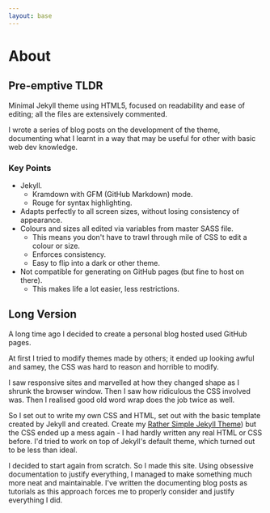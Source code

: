 ```yaml
---
layout: base
---
```


# About

## Pre-emptive TLDR

Minimal Jekyll theme using HTML5, focused on readability and ease of editing; all the files are extensively commented.

I wrote a series of blog posts on the development of the theme, documenting what I learnt in a way that may be useful for other with basic web dev knowledge.

### Key Points 

 * Jekyll.
     - Kramdown with GFM (GitHub Markdown) mode.
     - Rouge for syntax highlighting.
 * Adapts perfectly to all screen sizes, without losing consistency of appearance.
 * Colours and sizes all edited via variables from master SASS file.
     - This means you don't have to trawl through mile of CSS to edit a colour or size.
     - Enforces consistency.
     - Easy to flip into a dark or other theme.
 * Not compatible for generating on GitHub pages (but fine to host on there).
     - This makes life a lot easier, less restrictions.


## Long Version

A long time ago I decided to create a personal blog hosted used GitHub pages.

At first I tried to modify themes made by others; it ended up looking awful and samey, the CSS was hard to reason and horrible to modify.

I saw responsive sites and marvelled at how they changed shape as I shrunk the browser window. 
Then I saw how ridiculous the CSS involved was. 
Then I realised good old word wrap does the job twice as well.

So I set out to write my own CSS and HTML, set  out with the basic template created by Jekyll and created. Create my [Rather Simple Jekyll Theme](http://t3hmun.github.io/rather-simple-jekyll-theme/)) but the CSS ended up a mess again - I had hardly written any real HTML or CSS before. I'd tried to work on top of Jekyll's default theme, which turned out to be less than ideal.

I decided to start again from scratch. So I made this site. Using obsessive documentation to justify everything, I managed to make something much more neat and maintainable. I've written the documenting blog posts as tutorials as this approach forces me to properly consider and justify everything I did.


